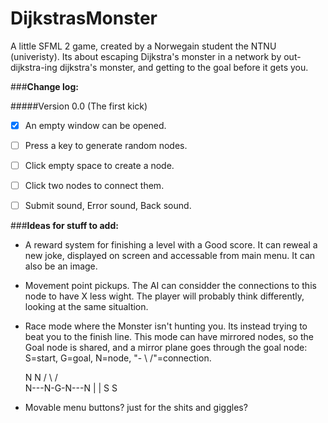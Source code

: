 # **DijkstrasMonster**
A little SFML 2 game, created by a Norwegain student the NTNU (univeristy). Its about escaping Dijkstra's monster in a network by out-dijkstra-ing dijkstra's monster, and getting to the goal before it gets you.


###**Change log:**

#####Version 0.0		(The first kick)

- [x] An empty window can be opened.
- [ ] Press a key to generate random nodes.
- [ ] Click empty space to create a node.
- [ ] Click two nodes to connect them.
- [ ] Submit sound, Error sound, Back sound.

 





###**Ideas for stuff to add:**

- A reward system for finishing a level with a Good score.
It can reweal a new joke, displayed on screen and accessable from main menu. It can also be an image.
- Movement point pickups. The AI can considder the connections to this node to have X less wight. 
The player will probably think differently, looking at the same situaltion.
- Race mode where the Monster isn't hunting you. Its instead trying to beat you to the finish line. This mode can have mirrored nodes, so the Goal node is shared, and a mirror plane goes through the goal node: S=start, G=goal, N=node, "- \ /"=connection.

   N       N
  / \     / \
 N---N-G-N---N
 |           |
 S      	 S

 - Movable menu buttons? just for the shits and giggles?
 